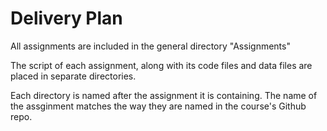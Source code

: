 # Delivery Plan

All assignments are included in the general directory "Assignments"

The script of each assignment, along with its code files and  data files are placed in separate directories.

Each directory is named after the assignment it is containing.
The name of the assginment matches the way they are named in the course's Github repo.
